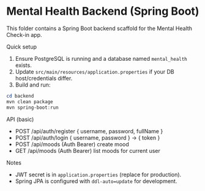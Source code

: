 # Mental Health Backend (Spring Boot)

This folder contains a Spring Boot backend scaffold for the Mental Health Check-in app.

Quick setup

1. Ensure PostgreSQL is running and a database named `mental_health` exists.
2. Update `src/main/resources/application.properties` if your DB host/credentials differ.
3. Build and run:

```powershell
cd backend
mvn clean package
mvn spring-boot:run
```

API (basic)

- POST /api/auth/register  { username, password, fullName }
- POST /api/auth/login     { username, password } -> { token }
- POST /api/moods         (Auth Bearer) create mood
- GET  /api/moods         (Auth Bearer) list moods for current user

Notes

- JWT secret is in `application.properties` (replace for production).
- Spring JPA is configured with `ddl-auto=update` for development.
